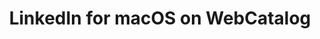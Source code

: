 ---
name: LinkedIn
category: Social Networking
title: LinkedIn for macOS on WebCatalog
key: linkedin
fullUrl: 'https://www.linkedin.com/'
hostname: linkedin.com

---